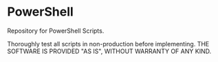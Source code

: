 # PowerShell
Repository for PowerShell Scripts.

Thoroughly test all scripts in non-production before implementing.
THE SOFTWARE IS PROVIDED "AS IS", WITHOUT WARRANTY OF ANY KIND.

